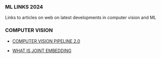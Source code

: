 ### ML LINKS 2024

Links to articles on web on latest developments in computer vision and ML


### COMPUTER VISION

* [COMPUTER VISION PIPELINE 2.0](https://medium.com/@tenyks_blogger/computer-vision-is-already-evolving-3cd0e63e805b)

* [WHAT IS JOINT EMBEDDING](https://www.turingpost.com/p/jepa)
